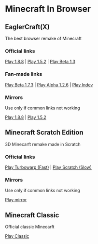 # Minecraft In Browser

## EaglerCraft(X)
The best browser remake of Minecraft
### Official links
[Play 1.8.8](https://eaglercraft.com/mc/1.8.8/) | [Play 1.5.2](https://eaglercraft.com/mc/1.5.2/) | [Play Beta 1.3](https://eaglercraft.com/mc/b1.3/)
### Fan-made links
[Play Beta 1.7.3](https://eaglercraft.com/mc/b1.7.3/) | [Play Alpha 1.2.6](https://eaglercraft.com/mc/a1.2.6/) | [Play Indev](https://eaglercraft.com/mc/indev/)
### Mirrors
Use only if common links not working

[Play 1.8.8](https://mess.eu.org/1.8.8/) | [Play 1.5.2](https://happinessad.github.io/html/)

## Minecraft Scratch Edition
3D Minecarft remake made in Scratch
### Official links
[Play Turbowarp (Fast)](https://turbowarp.org/908626779) | [Play Scratch (Slow)](https://scratch.mit.edu/projects/908626779/)
### Mirrors
Use only if common links not working

[Play mirror](https://eaglercraft.com/mc/scratch/)

## Minecraft Classic
Official classic Minecarft

[Play Classic](https://classic.minecraft.net/)
